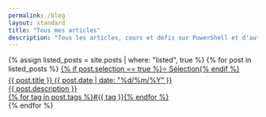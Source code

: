 ```yaml
---
permalink: /blog
layout: standard
title: "Tous mes articles"
description: "Tous les articles, cours et défis sur PowerShell et d'autres technologies Microsoft"
---
```


<div class="posts">
    {% assign listed_posts = site.posts | where: "listed", true %}
    {% for post in listed_posts %}
        <a class="noDecoration" href="{{ post.id }}">
            {% if post.selection == true %}<span class="articleSelection">⭐ Sélection</span>{% endif %}
            <article>
                <div class="articleThumbnail" {% if post.background %} style="background: {{post.background}};" {% endif %}>
                    <span class="articleTitle">{{ post.title }}</span>
                    <span class="articleDate">{{ post.date | date: "%d/%m/%Y" }}</span>
                </div>
                <div class="articleText">
                    <span class="articleDescription">{{ post.description }}</span>
                </div>
                <div class="articleTags">
                    {% for tag in post.tags %}<span>#{{ tag }}</span>{% endfor %}
                </div>
            </article>
        </a>
    {% endfor %}
</div>
